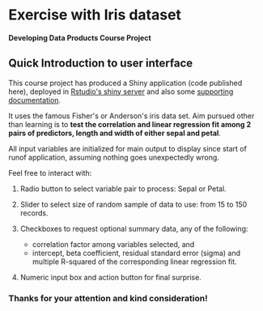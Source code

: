 Exercise with Iris dataset
==========================

#### Developing Data Products Course Project

## Quick Introduction to user interface

This course project has produced a Shiny application (code published here), deployed in [Rstudio's shiny server](http://jcllorente.shinyapps.io/DevDataProject/) and also some [supporting documentation](https://github.com/jcllorente/DevDataProj_deck).

It uses the famous Fisher's or Anderson's iris data set. Aim pursued other than learning is to **test the correlation and linear regression fit among 2 pairs of predictors, length and width of either sepal and petal**.

All input variables are initialized for main output to display since start of runof application, assuming nothing goes unexpectedly wrong.

Feel free to interact with:

1. Radio button to select variable pair to process: Sepal or Petal. 

2. Slider to select size of random sample of data to use: from 15 to 150 records. 
3. Checkboxes to request optional summary data, any of the following: 
    * correlation factor among variables selected, and 
    * intercept, beta coefficient, residual standard error (sigma) and multiple R-squared of the corresponding linear regression fit. 

4. Numeric input box and action button for final surprise. 

### Thanks for your attention and kind consideration!